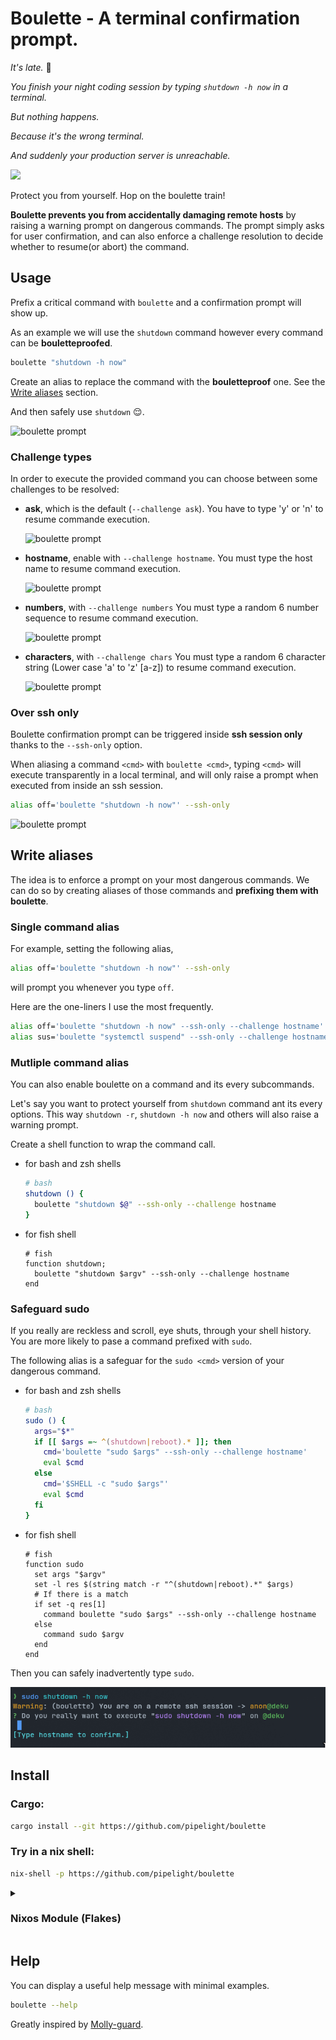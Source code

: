 # Boulette - A terminal confirmation prompt.

_It's late._ 🥱

_You finish your night coding session by typing `shutdown -h now` in a terminal._

_But nothing happens._

_Because it's the wrong terminal._

_And suddenly your production server is unreachable._

<img src="https://github.com/pipelight/boulette/blob/main/public/images/oh_la_boulette.jpg" width="200">

Protect you from yourself.
Hop on the boulette train!

**Boulette prevents you from accidentally damaging remote hosts**
by raising a warning prompt on dangerous commands.
The prompt simply asks for user confirmation,
and can also enforce a challenge resolution to decide whether to resume(or abort) the command.

## Usage

Prefix a critical command with `boulette` and a confirmation prompt will show up.

As an example we will use the `shutdown` command
however every command can be **bouletteproofed**.

```sh
boulette "shutdown -h now"
```

Create an alias to replace the command with the **bouletteproof** one.
See the [Write aliases](#write-aliases) section.

And then safely use `shutdown` 😌.

![boulette prompt](https://github.com/pipelight/boulette/blob/main/public/images/example_shutdown.png)

### Challenge types

In order to execute the provided command you can choose between some challenges to be resolved:

- **ask**, which is the default (`--challenge ask`). You have to type 'y' or 'n' to resume commande execution.

  ![boulette prompt](https://github.com/pipelight/boulette/blob/main/public/images/ask_challenge.png)

- **hostname**, enable with `--challenge hostname`. You must type the host name to resume command execution.

  ![boulette prompt](https://github.com/pipelight/boulette/blob/main/public/images/hostname_challenge.png)

- **numbers**, with `--challenge numbers` You must type a random 6 number sequence to resume command execution.

  ![boulette prompt](https://github.com/pipelight/boulette/blob/main/public/images/numbers_challenge.png)

- **characters**, with `--challenge chars` You must type a random 6 character string (Lower case 'a' to 'z' [a-z]) to resume command execution.

  ![boulette prompt](https://github.com/pipelight/boulette/blob/main/public/images/chars_challenge.png)

### Over ssh only

Boulette confirmation prompt can be triggered inside **ssh session only** thanks to the `--ssh-only` option.

When aliasing a command `<cmd>` with `boulette <cmd>`, typing `<cmd>` will execute transparently in a local terminal,
and will only raise a prompt when executed from inside an ssh session.

```sh
alias off='boulette "shutdown -h now"' --ssh-only
```

![boulette prompt](https://github.com/pipelight/boulette/blob/main/public/images/example_ssh.png)

## Write aliases

The idea is to enforce a prompt on your most dangerous commands.
We can do so by creating aliases of those commands
and **prefixing them with boulette**.

### Single command alias

For example, setting the following alias,

```sh
alias off='boulette "shutdown -h now"' --ssh-only
```

will prompt you whenever you type `off`.

Here are the one-liners I use the most frequently.

```sh
alias off='boulette "shutdown -h now" --ssh-only --challenge hostname'
alias sus='boulette "systemctl suspend" --ssh-only --challenge hostname'
```

### Mutliple command alias

You can also enable boulette on a command and its every subcommands.

Let's say you want to protect yourself from `shutdown` command ant its
every options.
This way `shutdown -r`, `shutdown -h now` and others will also raise a warning prompt.

Create a shell function to wrap the command call.

- for bash and zsh shells

  ```sh
  # bash
  shutdown () {
    boulette "shutdown $@" --ssh-only --challenge hostname
  }
  ```

- for fish shell

  ```fish
  # fish
  function shutdown;
    boulette "shutdown $argv" --ssh-only --challenge hostname
  end
  ```

### Safeguard sudo

If you really are reckless and scroll, eye shuts,
through your shell history.
You are more likely to pase a command prefixed with `sudo`.

The following alias is a safeguar for the `sudo <cmd>`
version of your dangerous command.

- for bash and zsh shells

  ```sh
  # bash
  sudo () {
    args="$*"
    if [[ $args =~ ^(shutdown|reboot).* ]]; then
      cmd='boulette "sudo $args" --ssh-only --challenge hostname'
      eval $cmd
    else
      cmd='$SHELL -c "sudo $args"'
      eval $cmd
    fi
  }
  ```

- for fish shell

  ```fish
  # fish
  function sudo
    set args "$argv"
    set -l res $(string match -r "^(shutdown|reboot).*" $args)
    # If there is a match
    if set -q res[1]
      command boulette "sudo $args" --ssh-only --challenge hostname
    else
      command sudo $argv
    end
  end
  ```

Then you can safely inadvertently type `sudo`.

![boulette prompt](https://github.com/pipelight/boulette/blob/main/public/images/example_sudo.png)

## Install

### Cargo:

```sh
cargo install --git https://github.com/pipelight/boulette

```

### Try in a nix shell:

```sh
nix-shell -p https://github.com/pipelight/boulette

```

<details close>
<summary><h3> Nixos Module (Flakes) </h3></summary>

Add the flake url to your inputs.

```nix
inputs.boulette.url = "github:pipelight/boulette";
```

```nix
imports = [
  inputs.boulette.nixosModules.default
  # or
  inputs.boulette.hmModules.default
];
```

Tweak the following options to your needs.

```nix
# default.nix AND/OR home.nix

services.boulette = {
  enable = true; # Will enable and install `boulette` to your path.
  enableZsh = true; # Optional: Will add guards for `shutdown` and `reboot` commands to your `zsh` interactive shell sessions.
  enableBash = true; # Optional: Will add guards for `shutdown` and `reboot` commands to your `bash` interactive shell sessions.
  enableFish = true; # Optional: Will add guards for `shutdown` and `reboot` commands to your `fish` interactive shell sessions.
  enableSudoWrapper = true; # Optional
  commands = ["shutdown" "reboot"]; # Optional
  challengeType = "hostname"; # Optional: Defaults to hostname. One of "ask" "hostname", or "numbers".
  sshOnly = true # Boolean, default is`true`. Optional: Boulette confirmation prompts will be triggerd inside ssh session only. Only effects the enable{zsh,bash,fish} options.
};
```

</details>

## Help

You can display a useful help message with minimal examples.

```sh
boulette --help
```

Greatly inspired by [Molly-guard](https://salsa.debian.org/debian/molly-guard).
